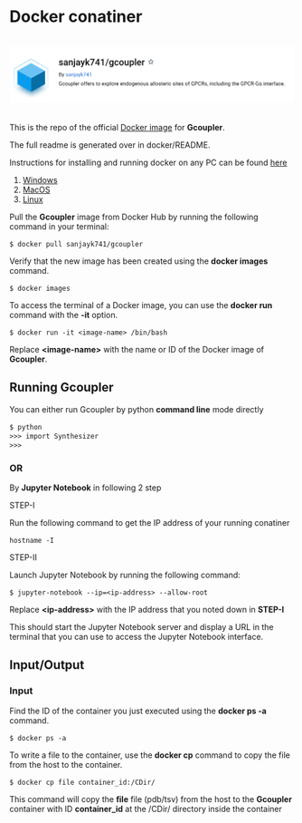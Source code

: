 # Docker conatiner

<br>
<div align="center">
<img src="/Images/Docker_page.png"></div>
<br>

This is the repo of the official [Docker image](https://hub.docker.com/r/sanjayk741/gcoupler) for **Gcoupler**.

The full readme is generated over in docker/README.

Instructions for installing and running docker on any PC can be found [here](https://docs.docker.com/engine/install/) 
1. [Windows](https://docs.docker.com/desktop/install/windows-install/)
2. [MacOS](https://docs.docker.com/desktop/install/mac-install/)
3. [Linux](https://docs.docker.com/desktop/install/linux-install/)

Pull the **Gcoupler** image from Docker Hub by running the following command in your terminal:
```
$ docker pull sanjayk741/gcoupler
```
Verify that the new image has been created using the **docker images** command.
```
$ docker images
```
To access the terminal of a Docker image, you can use the **docker run** command with the **-it** option.
```
$ docker run -it <image-name> /bin/bash
```
Replace **<image-name\>** with the name or ID of the Docker image of **Gcoupler**.

## Running **Gcoupler**
You can either run Gcoupler by python **command line** mode directly
```
$ python
>>> import Synthesizer
>>>
```

### OR 
By **Jupyter Notebook** in following 2 step

STEP-I

Run the following command to get the IP address of your running conatiner
```
hostname -I
```
STEP-II

Launch Jupyter Notebook by running the following command:
```
$ jupyter-notebook --ip=<ip-address> --allow-root
```
Replace **<ip-address\>** with the IP address that you noted down in **STEP-I**

  This should start the Jupyter Notebook server and display a URL in the terminal that you can use to access the Jupyter Notebook interface.

## Input/Output

### Input 
Find the ID of the container you just executed using the **docker ps -a** command.
```
$ docker ps -a
```
To write a file to the container, use the **docker cp** command to copy the file from the host to the container.
```
$ docker cp file container_id:/CDir/
```
This command will copy the **file** file (pdb/tsv) from the host to the **Gcoupler** container with ID **container_id** at the /CDir/ directory inside the container

